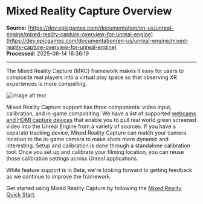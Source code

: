 # Mixed Reality Capture Overview

**Source:** [https://dev.epicgames.com/documentation/en-us/unreal-engine/mixed-reality-capture-overview-for-unreal-engine](https://dev.epicgames.com/documentation/en-us/unreal-engine/mixed-reality-capture-overview-for-unreal-engine)  
**Processed:** 2025-06-14 16:36:19

---

The Mixed Reality Capture (MRC) framework makes it easy for users to composite real players into a virtual play space so that observing XR experiences is more compelling.

![image alt text](https://d1iv7db44yhgxn.cloudfront.net/documentation/images/1bbb7870-d871-4d45-b03f-51cb3a7bbde1/mr_roborecall.gif)

Mixed Reality Capture support has three components: video input, calibration, and in-game compositing. We have a list of supported [webcams and HDMI capture devices](/documentation/en-us/unreal-engine/supported-video-devices-for-mixed-reality-capture-in-unreal-engine) that enable you to pull real world green screened video into the Unreal Engine from a variety of sources. If you have a separate tracking device, Mixed Reality Capture can match your camera location to the in-game camera to make shots more dynamic and interesting. Setup and calibration is done through a standalone calibration tool. Once you set up and calibrate your filming location, you can reuse those calibration settings across Unreal applications.

While feature support is in Beta, we're looking forward to getting feedback as we continue to improve the framework. 

Get started using Mixed Reality Capture by following the [Mixed Reality Quick Start](/documentation/en-us/unreal-engine/mixed-reality-capture-quick-start-for-unreal-engine).
